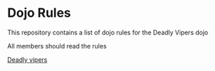 Dojo Rules
==========

This repository contains a list of dojo rules for the Deadly Vipers dojo

All members should read the rules

[Deadly vipers]("https://github.com/deadlyvipers")
